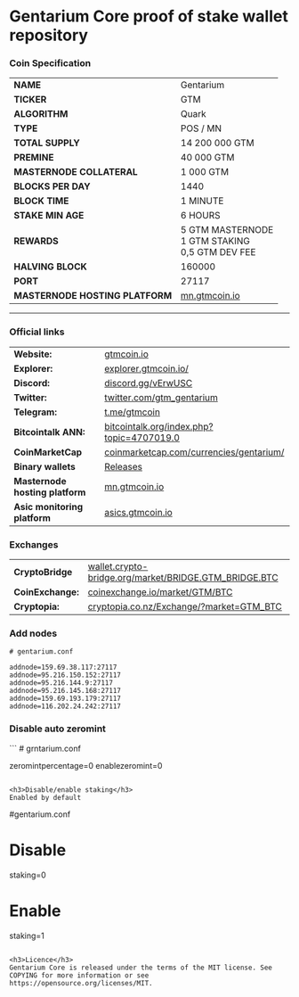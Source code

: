 Gentarium Core proof of stake wallet repository
================================================

<h3>Coin Specification</h3>

<table>
<tbody>
<tr><td><strong>NAME</strong></td><td>Gentarium</td></tr>
<tr><td><strong>TICKER</strong></td><td>GTM</td></tr>
<tr><td><strong>ALGORITHM</strong></td><td>Quark</td></tr>
<tr><td><strong>TYPE</strong></td><td>POS / MN</td></tr>
<tr><td><strong>TOTAL SUPPLY</strong></td><td> 14 200 000 GTM</td></tr>
<tr><td><strong>PREMINE</strong></td><td>40 000 GTM</td></tr>
<tr><td><strong>MASTERNODE COLLATERAL</strong></td><td>1 000 GTM</td></tr>
<tr><td><strong>BLOCKS PER DAY</strong></td><td>1440</td></tr>
<tr><td><strong>BLOCK TIME</strong></td><td>1 MINUTE</td></tr>
<tr><td><strong>STAKE MIN AGE</strong></td><td>6 HOURS</td></tr>
<tr><td><strong>REWARDS</strong></td><td>5 GTM MASTERNODE<br>1 GTM STAKING<br>0,5 GTM DEV FEE</td></tr>
<tr><td><strong>HALVING BLOCK</strong></td><td>160000</td></tr>
<tr><td><strong>PORT</strong></td><td>27117</td></tr>
<tr><td><strong>MASTERNODE HOSTING PLATFORM</strong></td><td><a href='https://mn.gtmcoin.io/'>mn.gtmcoin.io</a></td></tr>
</tbody>
</table>
<hr>

<h3>Official links</h3>

<table>
<tbody>
<tr><td><strong>Website:</strong></td><td><a href='https://gtmcoin.io/'>gtmcoin.io</a></td></td></tr>
<tr><td><strong>Explorer:</strong></td><td><a href='https://explorer.gtmcoin.io/'>explorer.gtmcoin.io/</a></td></tr>
<tr><td><strong>Discord:</strong></td><td><a href='https://discord.gg/vErwUSC'>discord.gg/vErwUSC</a></td></tr>
<tr><td><strong>Twitter:</strong></td><td><a href='https://twitter.com/gtm_gentarium'>twitter.com/gtm_gentarium</a></td></tr>
<tr><td><strong>Telegram:</strong></td><td><a href='https://t.me/gtmcoin'>t.me/gtmcoin</a></td></tr>
<tr><td><strong>Bitcointalk ANN:</strong></td><td><a href='https://bitcointalk.org/index.php?topic=4707019.0'>bitcointalk.org/index.php?topic=4707019.0</a></td></tr>
<tr><td><strong>CoinMarketCap</strong></td><td><a href='https://coinmarketcap.com/currencies/gentarium/'>coinmarketcap.com/currencies/gentarium/</a></td></tr>
<tr><td><strong>Binary wallets</strong></td><td><a href='https://github.com/genterium-project/gentarium-2.0/Releases'>Releases</a></td></tr>
<tr><td><strong>Masternode hosting platform</strong></td><td><a href='https://mn.gtmcoin.io/'>mn.gtmcoin.io</a></td></tr>
<tr><td><strong>Asic monitoring platform</strong></td><td><a href='https://asics.gtmcoin.io/'>asics.gtmcoin.io</a></td></tr>
</tbody>
</table>

<h3>Exchanges</h3>

<table>
<tbody>
<tr><td><strong>CryptoBridge</strong></td><td><a href='https://wallet.crypto-bridge.org/market/BRIDGE.GTM_BRIDGE.BTC'>wallet.crypto-bridge.org/market/BRIDGE.GTM_BRIDGE.BTC</a></td></td></tr>
<tr><td><strong>CoinExchange:</strong></td><td><a href='https://www.coinexchange.io/market/GTM/BTC'>coinexchange.io/market/GTM/BTC</a></td></tr>
<tr><td><strong>Cryptopia:</strong></td><td><a href='https://www.cryptopia.co.nz/Exchange/?market=GTM_BTC'>cryptopia.co.nz/Exchange/?market=GTM_BTC</a></td></tr>
</tbody>
</table>

<h3>Add nodes</h3>

```
# gentarium.conf

addnode=159.69.38.117:27117
addnode=95.216.150.152:27117
addnode=95.216.144.9:27117
addnode=95.216.145.168:27117
addnode=159.69.193.179:27117
addnode=116.202.24.242:27117
```

<h3>Disable auto zeromint</h3>
```
# grntarium.conf

zeromintpercentage=0
enablezeromint=0
```

<h3>Disable/enable staking</h3>
Enabled by default
```
#gentarium.conf

# Disable
staking=0

# Enable
staking=1
```

<h3>Licence</h3>
Gentarium Core is released under the terms of the MIT license. See COPYING for more information or see https://opensource.org/licenses/MIT.
